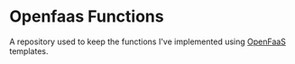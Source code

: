 # Openfaas Functions
A repository used to keep the functions I've implemented using [OpenFaaS](https://www.openfaas.com/) templates.
